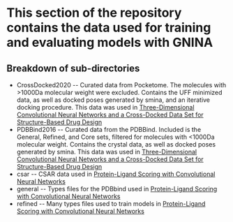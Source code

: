 # This section of the repository contains the data used for training and evaluating models with GNINA

## Breakdown of sub-directories
 * CrossDocked2020  -- Curated data from Pocketome. The molecules with >1000Da molecular weight were excluded.
                             Contains the UFF minimized data, as well as docked poses generated by smina, and an iterative docking procedure.
                             This data was used in [Three-Dimensional Convolutional Neural Networks and a Cross-Docked Data Set for Structure-Based Drug Design](https://pubs.acs.org/doi/10.1021/acs.jcim.0c00411)
 * PDBBind2016      -- Curated data from the PDBBind. Included is the General, Refined, and Core sets, filtered for molecules with <1000Da molecular weight.
                            Contains the crystal data, as well as docked poses generated by smina.
                            This data was used in [Three-Dimensional Convolutional Neural Networks and a Cross-Docked Data Set for Structure-Based Drug Design](https://pubs.acs.org/doi/10.1021/acs.jcim.0c00411)
 * csar             -- CSAR data used in [Protein-Ligand Scoring with Convolutional Neural Networks](https://doi.org/10.1021/acs.jcim.6b00740)
 * general          -- Types files for the PDBbind used in [Protein-Ligand Scoring with Convolutional Neural Networks](https://doi.org/10.1021/acs.jcim.6b00740)
 * refined          -- Many types files used to train models in [Protein-Ligand Scoring with Convolutional Neural Networks](https://doi.org/10.1021/acs.jcim.6b00740)
